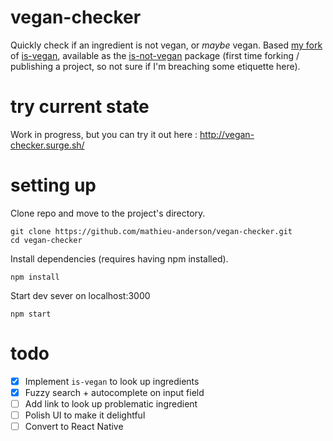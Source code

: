 # vegan-checker
Quickly check if an ingredient is not vegan, or *maybe* vegan. Based [my fork](https://github.com/mathieu-anderson/is-vegan) of [is-vegan](https://github.com/hmontazeri/is-vegan), available as the [is-not-vegan](https://www.npmjs.com/package/is-not-vegan) package (first time forking / publishing a project, so not sure if I'm breaching some etiquette here).

# try current state
Work in progress, but you can try it out here : http://vegan-checker.surge.sh/

# setting up
Clone repo and move to the project's directory.
```
git clone https://github.com/mathieu-anderson/vegan-checker.git
cd vegan-checker
```

Install dependencies (requires having npm installed).
```
npm install
```

Start dev sever on localhost:3000
```
npm start
```

# todo
- [x] Implement `is-vegan` to look up ingredients
- [x] Fuzzy search + autocomplete on input field
- [ ] Add link to look up problematic ingredient
- [ ] Polish UI to make it delightful
- [ ] Convert to React Native
